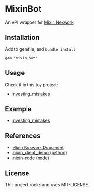 # MixinBot

An API wrapper for [Mixin Nexwork](https://developers.mixin.one/api)

## Installation

Add to gemfile, and `bundle install`

```
gem 'mixin_bot'
```

## Usage

Check it in this toy project:

- [investing_mistakes](https://github.com/an-lee/investing_mistakes)

## Example

- [investing_mistakes](https://github.com/an-lee/investing_mistakes)

## References

- [Mixin Nexwork Document](https://developers.mixin.one/api)
- [mixin_client_demo (python)](https://github.com/myrual/mixin_client_demo)
- [mixin-node (node)](https://github.com/virushuo/mixin-node)

## License

This project rocks and uses MIT-LICENSE.
